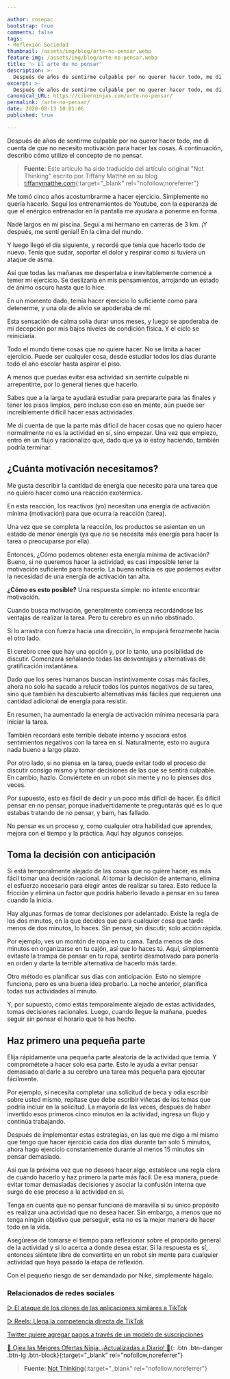 ```yaml
---

author: rosepac
bootstrap: true
comments: false
tags:
- Reflexión Sociedad
thumbnail: /assets/img/blog/arte-no-pensar.webp
feature-img: /assets/img/blog/arte-no-pensar.webp
title: '▷ El arte de no pensar'
description: >-
  Después de años de sentirme culpable por no querer hacer todo, me di cuenta de que no necesito motivación para hacer las cosas. A continuación, describo cómo utilizo el concepto de no pensar.
excerpt: >-
  Después de años de sentirme culpable por no querer hacer todo, me di cuenta de que no necesito motivación para hacer las cosas. A continuación, describo cómo utilizo el concepto de no pensar.
canonical_URL: https://ciberninjas.com/arte-no-pensar/
permalink: /arte-no-pensar/
date: 2020-08-13 10:01:06
published: true

---
```


Después de años de sentirme culpable por no querer hacer todo, me di cuenta de que no necesito motivación para hacer las cosas. A continuación, describo cómo utilizo el concepto de no pensar.

> **Fuente**: Este artículo ha sido traducido del artículo original "Not Thinking" escrito por Tiffany Matthé en su blog [tiffanymatthe.com](http://tiffanymatthe.com/not-thinking){:target="_blank" rel="nofollow,noreferrer"}

Me tomó cinco años acostumbrarme a hacer ejercicio. Simplemente no quería hacerlo. Seguí los entrenamientos de Youtube, con la esperanza de que el enérgico entrenador en la pantalla me ayudara a ponerme en forma.

Nadé largos en mi piscina. Seguí a mi hermano en carreras de 3 km. ¡Y después, me sentí genial! En la cima del mundo.

Y luego llegó el día siguiente, y recordé que tenía que hacerlo todo de nuevo. Tenía que sudar, soportar el dolor y respirar como si tuviera un ataque de asma.

Así que todas las mañanas me despertaba e inevitablemente comencé a temer mi ejercicio. Se deslizaría en mis pensamientos, arrojando un estado de ánimo oscuro hasta que lo hice.

En un momento dado, temía hacer ejercicio lo suficiente como para detenerme, y una ola de alivio se apoderaba de mí.

Esta sensación de calma solía durar unos meses, y luego se apoderaba de mi decepción por mis bajos niveles de condición física. Y el ciclo se reiniciaría.

Todo el mundo tiene cosas que no quiere hacer. No se limita a hacer ejercicio. Puede ser cualquier cosa, desde estudiar todos los días durante todo el año escolar hasta aspirar el piso.

A menos que puedas evitar esa actividad sin sentirte culpable ni arrepentirte, por lo general tienes que hacerlo.

Sabes que a la larga te ayudará estudiar para prepararte para las finales y tener los pisos limpios, pero incluso con eso en mente, aún puede ser increíblemente difícil hacer esas actividades.

Me di cuenta de que la parte más difícil de hacer cosas que no quiero hacer normalmente no es la actividad en sí, sino empezar. Una vez que empiezo, entro en un flujo y racionalizo que, dado que ya lo estoy haciendo, también podría terminar.

## **¿Cuánta motivación necesitamos?**

Me gusta describir la cantidad de energía que necesito para una tarea que no quiero hacer como una reacción exotérmica.

En esta reacción, los reactivos (yo) necesitan una energía de activación mínima (motivación) para que ocurra la reacción (tarea).

Una vez que se completa la reacción, los productos se asientan en un estado de menor energía (ya que no se necesita más energía para hacer la tarea o preocuparse por ella).

Entonces, ¿Cómo podemos obtener esta energía mínima de activación? Bueno, si no queremos hacer la actividad, es casi imposible tener la motivación suficiente para hacerlo. La buena noticia es que podemos evitar la necesidad de una energía de activación tan alta.

**¿Cómo es esto posible?** Una respuesta simple: no intente encontrar motivación.

Cuando busca motivación, generalmente comienza recordándose las ventajas de realizar la tarea. Pero tu cerebro es un niño obstinado.

Si lo arrastra con fuerza hacia una dirección, lo empujará ferozmente hacia el otro lado.

El cerebro cree que hay una opción y, por lo tanto, una posibilidad de discutir. Comenzará señalando todas las desventajas y alternativas de gratificación instantánea.

Dado que los seres humanos buscan instintivamente cosas más fáciles, ahora no solo ha sacado a relucir todos los puntos negativos de su tarea, sino que también ha descubierto alternativas más fáciles que requieren una cantidad adicional de energía para resistir.

En resumen, ha aumentado la energía de activación mínima necesaria para iniciar la tarea.

También recordará este terrible debate interno y asociará estos sentimientos negativos con la tarea en sí. Naturalmente, esto no augura nada bueno a largo plazo.

Por otro lado, si no piensa en la tarea, puede evitar todo el proceso de discutir consigo mismo y tomar decisiones de las que se sentirá culpable. En cambio, hazlo. Conviértete en un robot sin mente y no lo pienses dos veces.

Por supuesto, esto es fácil de decir y un poco más difícil de hacer. Es difícil pensar en no pensar, porque inadvertidamente te preguntarás qué es lo que estabas tratando de no pensar, y bam, has fallado.

No pensar es un proceso y, como cualquier otra habilidad que aprendes, mejora con el tiempo y la práctica. Aquí hay algunos consejos.

## **Toma la decisión con anticipación**

Si está temporalmente alejado de las cosas que no quiere hacer, es más fácil tomar una decisión racional. Al tomar la decisión de antemano, elimina el esfuerzo necesario para elegir antes de realizar su tarea. Esto reduce la fricción y elimina un factor que podría haberlo llevado a pensar en su tarea cuando la inicia.

Hay algunas formas de tomar decisiones por adelantado. Existe la regla de los dos minutos, en la que decides que para cualquier cosa que tarde menos de dos minutos, lo haces. Sin pensar, sin discutir, solo acción rápida.

Por ejemplo, ves un montón de ropa en tu cama. Tarda menos de dos minutos en organizarse en tu cajón, así que lo haces tú. Aquí, simplemente evitaste la trampa de pensar en tu ropa, sentirte desmotivado para ponerla en orden y darte la terrible alternativa de hacerlo más tarde.

Otro método es planificar sus días con anticipación. Esto no siempre funciona, pero es una buena idea probarlo. La noche anterior, planifica todas sus actividades al minuto.

Y, por supuesto, como estás temporalmente alejado de estas actividades, tomas decisiones racionales. Luego, cuando llegue la mañana, puedes seguir sin pensar el horario que te has hecho.

## **Haz primero una pequeña parte**

Elija rápidamente una pequeña parte aleatoria de la actividad que temía. Y comprométete a hacer solo esa parte. Esto le ayuda a evitar pensar demasiado al darle a su cerebro una tarea más pequeña para ejecutar fácilmente.

Por ejemplo, si necesita completar una solicitud de beca y odia escribir sobre usted mismo, repítase que debe escribir viñetas de los temas que podría incluir en la solicitud. La mayoría de las veces, después de haber invertido esos primeros cinco minutos en la actividad, ingresa un flujo y continúa trabajando.

Después de implementar estas estrategias, en las que me digo a mí mismo que tengo que hacer ejercicio cada dos días durante tan solo 5 minutos, ahora hago ejercicio constantemente durante al menos 15 minutos sin pensar demasiado.

Así que la próxima vez que no desees hacer algo, establece una regla clara de cuándo hacerlo y haz primero la parte más fácil. De esa manera, puede evitar tomar demasiadas decisiones y asociar la confusión interna que surge de ese proceso a la actividad en sí.

Tenga en cuenta que no pensar funciona de maravilla si su único propósito es realizar una actividad que no desea hacer. Sin embargo, a menos que no tenga ningún objetivo que perseguir, esta no es la mejor manera de hacer todo en la vida.

Asegúrese de tomarse el tiempo para reflexionar sobre el propósito general de la actividad y si lo acerca a donde desea estar. Si la respuesta es sí, entonces siéntete libre de convertirte en un robot sin mente para cualquier actividad que haya pasado la etapa de reflexión.

Con el pequeño riesgo de ser demandado por Nike, simplemente hágalo.

### **Relacionados de redes sociales**

[▷ El ataque de los clones de las aplicaciones similares a TikTok](https://ciberninjas.com/clones-tiktok/)

[▷ Reels: Llega la competencia directa de TikTok](https://ciberninjas.com/reels-instagram/)

[Twitter quiere agregar pagos a través de un modelo de suscripciones](https://ciberninjas.com/twitter-quiere-agregar-suscripciones/)

[🎁 Ojea las Mejores Ofertas Ninja, ¡Actualizadas a Diario! 🛒](https://www.amazon.es/shop/cibercursos){: .btn .btn-danger .btn-lg .btn-block}{:target="_blank" rel="nofollow,noreferrer"}

> **Fuente**: [Not Thinking](http://tiffanymatthe.com/not-thinking){:target="_blank" rel="nofollow,noreferrer"}